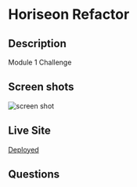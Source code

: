 # Horiseon Refactor

## Description

Module 1 Challenge

## Screen shots

![screen shot](./assets/images/social-media-marketing.jpg)

## Live Site

[Deployed](https://mlofaso.github.io/horiseon-refactor/)

## Questions
